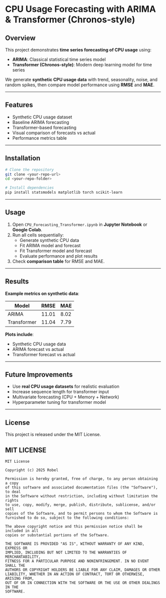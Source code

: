 # CPU Usage Forecasting with ARIMA & Transformer (Chronos-style)

## Overview
This project demonstrates **time series forecasting of CPU usage** using:

- **ARIMA**: Classical statistical time series model  
- **Transformer (Chronos-style)**: Modern deep learning model for time series

We generate **synthetic CPU usage data** with trend, seasonality, noise, and random spikes, then compare model performance using **RMSE** and **MAE**.

---

## Features

- Synthetic CPU usage dataset  
- Baseline ARIMA forecasting  
- Transformer-based forecasting  
- Visual comparison of forecasts vs actual  
- Performance metrics table  

---

## Installation

```bash
# Clone the repository
git clone <your-repo-url>
cd <your-repo-folder>

# Install dependencies
pip install statsmodels matplotlib torch scikit-learn
```

---

## Usage

1. Open `CPU_Forecasting_Transformer.ipynb` in **Jupyter Notebook** or **Google Colab**.  
2. Run all cells sequentially:  
   - Generate synthetic CPU data  
   - Fit ARIMA model and forecast  
   - Fit Transformer model and forecast  
   - Evaluate performance and plot results  
3. Check **comparison table** for RMSE and MAE.

---

## Results

**Example metrics on synthetic data**:

| Model       | RMSE   | MAE    |
|------------|--------|--------|
| ARIMA      | 11.01  | 8.02   |
| Transformer| 11.04  | 7.79   |

**Plots include**:

- Synthetic CPU usage data  
- ARIMA forecast vs actual  
- Transformer forecast vs actual  

---

## Future Improvements

- Use **real CPU usage datasets** for realistic evaluation  
- Increase sequence length for transformer input  
- Multivariate forecasting (CPU + Memory + Network)  
- Hyperparameter tuning for transformer model  

---

## License
This project is released under the MIT License.

## MIT LICENSE
```
MIT License

Copyright (c) 2025 Robel

Permission is hereby granted, free of charge, to any person obtaining a copy
of this software and associated documentation files (the "Software"), to deal
in the Software without restriction, including without limitation the rights
to use, copy, modify, merge, publish, distribute, sublicense, and/or sell
copies of the Software, and to permit persons to whom the Software is
furnished to do so, subject to the following conditions:

The above copyright notice and this permission notice shall be included in all
copies or substantial portions of the Software.

THE SOFTWARE IS PROVIDED "AS IS", WITHOUT WARRANTY OF ANY KIND, EXPRESS OR
IMPLIED, INCLUDING BUT NOT LIMITED TO THE WARRANTIES OF MERCHANTABILITY,
FITNESS FOR A PARTICULAR PURPOSE AND NONINFRINGEMENT. IN NO EVENT SHALL THE
AUTHORS OR COPYRIGHT HOLDERS BE LIABLE FOR ANY CLAIM, DAMAGES OR OTHER
LIABILITY, WHETHER IN AN ACTION OF CONTRACT, TORT OR OTHERWISE, ARISING FROM,
OUT OF OR IN CONNECTION WITH THE SOFTWARE OR THE USE OR OTHER DEALINGS IN THE
SOFTWARE.
